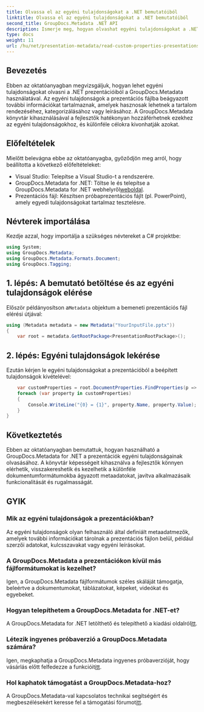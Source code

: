 ```yaml
---
title: Olvassa el az egyéni tulajdonságokat a .NET bemutatóiból
linktitle: Olvassa el az egyéni tulajdonságokat a .NET bemutatóiból
second_title: GroupDocs.Metadata .NET API
description: Ismerje meg, hogyan olvashat egyéni tulajdonságokat a .NET prezentációiból a GroupDocs.Metadata használatával. Hatékonyan hozzáférhet a metaadatokhoz és visszakeresheti azokat.
type: docs
weight: 11
url: /hu/net/presentation-metadata/read-custom-properties-presentations/
---
```

## Bevezetés
Ebben az oktatóanyagban megvizsgáljuk, hogyan lehet egyéni tulajdonságokat olvasni a .NET prezentációiból a GroupDocs.Metadata használatával. Az egyéni tulajdonságok a prezentációs fájlba beágyazott további információkat tartalmaznak, amelyek hasznosak lehetnek a tartalom rendezéséhez, kategorizálásához vagy leírásához. A GroupDocs.Metadata könyvtár kihasználásával a fejlesztők hatékonyan hozzáférhetnek ezekhez az egyéni tulajdonságokhoz, és különféle célokra kivonhatják azokat.
## Előfeltételek
Mielőtt belevágna ebbe az oktatóanyagba, győződjön meg arról, hogy beállította a következő előfeltételeket:
- Visual Studio: Telepítse a Visual Studio-t a rendszerére.
-  GroupDocs.Metadata for .NET: Töltse le és telepítse a GroupDocs.Metadata for .NET webhelyről[weboldal](https://releases.groupdocs.com/metadata/net/).
- Prezentációs fájl: Készítsen próbaprezentációs fájlt (pl. PowerPoint), amely egyedi tulajdonságokat tartalmaz tesztelésre.

## Névterek importálása
Kezdje azzal, hogy importálja a szükséges névtereket a C# projektbe:
```csharp
using System;
using GroupDocs.Metadata;
using GroupDocs.Metadata.Formats.Document;
using GroupDocs.Tagging;
```
## 1. lépés: A bemutató betöltése és az egyéni tulajdonságok elérése
 Először példányosítson a`Metadata` objektum a bemeneti prezentációs fájl elérési útjával:
```csharp
using (Metadata metadata = new Metadata("YourInputFile.pptx"))
{
    var root = metadata.GetRootPackage<PresentationRootPackage>();
```
## 2. lépés: Egyéni tulajdonságok lekérése
Ezután kérjen le egyéni tulajdonságokat a prezentációból a beépített tulajdonságok kivételével:
```csharp
    var customProperties = root.DocumentProperties.FindProperties(p => !p.Tags.Contains(Tags.Document.BuiltIn));
    foreach (var property in customProperties)
    {
        Console.WriteLine("{0} = {1}", property.Name, property.Value);
    }
}
```

## Következtetés
Ebben az oktatóanyagban bemutattuk, hogyan használható a GroupDocs.Metadata for .NET a prezentációk egyéni tulajdonságainak olvasásához. A könyvtár képességeit kihasználva a fejlesztők könnyen elérhetik, visszakereshetik és kezelhetik a különféle dokumentumformátumokba ágyazott metaadatokat, javítva alkalmazásaik funkcionalitását és rugalmasságát.

## GYIK
### Mik az egyéni tulajdonságok a prezentációkban?
Az egyéni tulajdonságok olyan felhasználó által definiált metaadatmezők, amelyek további információkat tárolnak a prezentációs fájlon belül, például szerzői adatokat, kulcsszavakat vagy egyéni leírásokat.
### A GroupDocs.Metadata a prezentációkon kívül más fájlformátumokat is kezelhet?
Igen, a GroupDocs.Metadata fájlformátumok széles skáláját támogatja, beleértve a dokumentumokat, táblázatokat, képeket, videókat és egyebeket.
### Hogyan telepíthetem a GroupDocs.Metadata for .NET-et?
 A GroupDocs.Metadata for .NET letölthető és telepíthető a kiadási oldalról[itt](https://releases.groupdocs.com/metadata/net/).
### Létezik ingyenes próbaverzió a GroupDocs.Metadata számára?
 Igen, megkaphatja a GroupDocs.Metadata ingyenes próbaverzióját, hogy vásárlás előtt felfedezze a funkcióit[itt](https://releases.groupdocs.com/).
### Hol kaphatok támogatást a GroupDocs.Metadata-hoz?
 A GroupDocs.Metadata-val kapcsolatos technikai segítségért és megbeszélésekért keresse fel a támogatási fórumot[itt](https://forum.groupdocs.com/c/metadata/14).